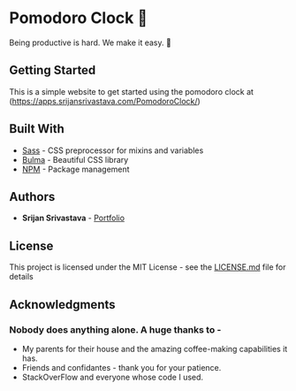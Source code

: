 # Pomodoro Clock :tomato:


Being productive is hard. We make it easy. :eggplant:


## Getting Started
This is a simple website to get started using the pomodoro clock at (https://apps.srijansrivastava.com/PomodoroClock/)

## Built With

* [Sass](https://sass-lang.com/) - CSS preprocessor for mixins and variables
* [Bulma](https://bulma.io/) - Beautiful CSS library 
* [NPM](https://nodejs.org/) - Package management

## Authors

* **Srijan Srivastava** - [Portfolio](https://srijansrivastava.com/)


## License

This project is licensed under the MIT License - see the [LICENSE.md](LICENSE.md) file for details

## Acknowledgments

### Nobody does anything alone. A huge thanks to - 
* My parents for their house and the amazing coffee-making capabilities it has.
* Friends and confidantes - thank you for your patience.
* StackOverFlow and everyone whose code I used.
  
